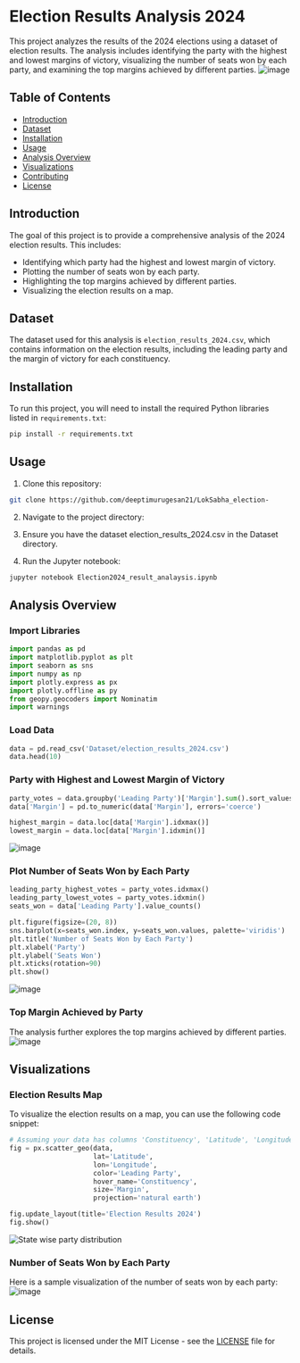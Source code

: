 # Election Results Analysis 2024

This project analyzes the results of the 2024 elections using a dataset of election results. The analysis includes identifying the party with the highest and lowest margins of victory, visualizing the number of seats won by each party, and examining the top margins achieved by different parties.
![image](https://github.com/deeptimurugesan21/LokSabha_election-/assets/131357285/505ffdbd-3006-4788-8b7c-889d136946ae)

## Table of Contents
- [Introduction](#introduction)
- [Dataset](#dataset)
- [Installation](#installation)
- [Usage](#usage)
- [Analysis Overview](#analysis-overview)
- [Visualizations](#visualizations)
- [Contributing](#contributing)
- [License](#license)

## Introduction

The goal of this project is to provide a comprehensive analysis of the 2024 election results. This includes:
- Identifying which party had the highest and lowest margin of victory.
- Plotting the number of seats won by each party.
- Highlighting the top margins achieved by different parties.
- Visualizing the election results on a map.

## Dataset

The dataset used for this analysis is `election_results_2024.csv`, which contains information on the election results, including the leading party and the margin of victory for each constituency.

## Installation

To run this project, you will need to install the required Python libraries listed in `requirements.txt`:

```sh
pip install -r requirements.txt
```

## Usage
1. Clone this repository:

```sh
git clone https://github.com/deeptimurugesan21/LokSabha_election-
```

2. Navigate to the project directory:


3. Ensure you have the dataset election_results_2024.csv in the Dataset directory.

4. Run the Jupyter notebook:

```sh
jupyter notebook Election2024_result_analaysis.ipynb
```
## Analysis Overview
### Import Libraries

```python
import pandas as pd
import matplotlib.pyplot as plt
import seaborn as sns
import numpy as np
import plotly.express as px
import plotly.offline as py
from geopy.geocoders import Nominatim
import warnings
```

### Load Data

```python
data = pd.read_csv('Dataset/election_results_2024.csv')
data.head(10)
```

### Party with Highest and Lowest Margin of Victory

```python
party_votes = data.groupby('Leading Party')['Margin'].sum().sort_values(ascending=False)
data['Margin'] = pd.to_numeric(data['Margin'], errors='coerce')

highest_margin = data.loc[data['Margin'].idxmax()]
lowest_margin = data.loc[data['Margin'].idxmin()]
```
![image](https://github.com/deeptimurugesan21/LokSabha_election-/assets/131357285/218cf977-8ddf-4d79-b5bb-2c14bfff1efd)

### Plot Number of Seats Won by Each Party

```python
leading_party_highest_votes = party_votes.idxmax()
leading_party_lowest_votes = party_votes.idxmin()
seats_won = data['Leading Party'].value_counts()

plt.figure(figsize=(20, 8))
sns.barplot(x=seats_won.index, y=seats_won.values, palette='viridis')
plt.title('Number of Seats Won by Each Party')
plt.xlabel('Party')
plt.ylabel('Seats Won')
plt.xticks(rotation=90)
plt.show()
```
![image](https://github.com/deeptimurugesan21/LokSabha_election-/assets/131357285/667f0cc5-7567-4b02-81cd-30b089de3783)

### Top Margin Achieved by Party
The analysis further explores the top margins achieved by different parties.
![image](https://github.com/deeptimurugesan21/LokSabha_election-/assets/131357285/bfc0e197-8dc1-4797-b620-3d1cb703546c)

## Visualizations
### Election Results Map
To visualize the election results on a map, you can use the following code snippet:
```python
# Assuming your data has columns 'Constituency', 'Latitude', 'Longitude', 'Leading Party'
fig = px.scatter_geo(data,
                     lat='Latitude',
                     lon='Longitude',
                     color='Leading Party',
                     hover_name='Constituency',
                     size='Margin',
                     projection='natural earth')

fig.update_layout(title='Election Results 2024')
fig.show()
```
![State wise party distribution](https://github.com/deeptimurugesan21/LokSabha_election-/assets/131357285/0e5877f2-251c-4af9-b59e-8e0430cb3a81)

### Number of Seats Won by Each Party
Here is a sample visualization of the number of seats won by each party:
![image](https://github.com/deeptimurugesan21/LokSabha_election-/assets/131357285/9d8cb79b-f35a-4c49-ae78-dbdd076cc83e)

## License
This project is licensed under the MIT License - see the [LICENSE](https://github.com/deeptimurugesan21/LokSabha_election-/blob/main/LICENSE) file for details.
